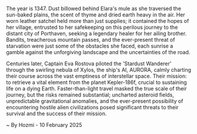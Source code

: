 
The year is 1347.  Dust billowed behind Elara's mule as she traversed the sun-baked plains, the scent of thyme and dried earth heavy in the air.  Her worn leather satchel held more than just supplies; it contained the hopes of her village, entrusted to her safekeeping on this perilous journey to the distant city of  Porthaven, seeking a legendary healer for her ailing brother.  Bandits, treacherous mountain passes, and the ever-present threat of starvation were just some of the obstacles she faced, each sunrise a gamble against the unforgiving landscape and the uncertainties of the road.

Centuries later, Captain Eva Rostova piloted the 'Stardust Wanderer' through the swirling nebula of Xylos, the ship's AI, AURORA, calmly charting their course across the vast emptiness of interstellar space.  Their mission: to retrieve a vital element from the planet Kepler-186f, crucial to sustaining life on a dying Earth.  Faster-than-light travel masked the true scale of their journey, but the risks remained substantial;  uncharted asteroid fields, unpredictable gravitational anomalies, and the ever-present possibility of encountering hostile alien civilizations posed significant threats to their survival and the success of their mission.

~ By Hozmi - 10 February 2025
